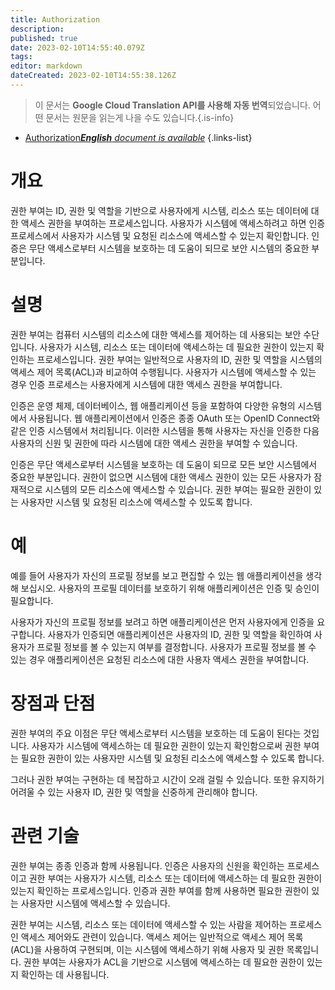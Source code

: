 ```yaml
---
title: Authorization
description: 
published: true
date: 2023-02-10T14:55:40.079Z
tags: 
editor: markdown
dateCreated: 2023-02-10T14:55:38.126Z
---
```


> 이 문서는 **Google Cloud Translation API를 사용해 자동 번역**되었습니다.
어떤 문서는 원문을 읽는게 나을 수도 있습니다.{.is-info}



- [Authorization***English** document is available*](/en/Knowledge-base/Dictionary/authorization)
{.links-list}


# 개요
권한 부여는 ID, 권한 및 역할을 기반으로 사용자에게 시스템, 리소스 또는 데이터에 대한 액세스 권한을 부여하는 프로세스입니다. 사용자가 시스템에 액세스하려고 하면 인증 프로세스에서 사용자가 시스템 및 요청된 리소스에 액세스할 수 있는지 확인합니다. 인증은 무단 액세스로부터 시스템을 보호하는 데 도움이 되므로 보안 시스템의 중요한 부분입니다.

# 설명
권한 부여는 컴퓨터 시스템의 리소스에 대한 액세스를 제어하는 데 사용되는 보안 수단입니다. 사용자가 시스템, 리소스 또는 데이터에 액세스하는 데 필요한 권한이 있는지 확인하는 프로세스입니다. 권한 부여는 일반적으로 사용자의 ID, 권한 및 역할을 시스템의 액세스 제어 목록(ACL)과 비교하여 수행됩니다. 사용자가 시스템에 액세스할 수 있는 경우 인증 프로세스는 사용자에게 시스템에 대한 액세스 권한을 부여합니다.

인증은 운영 체제, 데이터베이스, 웹 애플리케이션 등을 포함하여 다양한 유형의 시스템에서 사용됩니다. 웹 애플리케이션에서 인증은 종종 OAuth 또는 OpenID Connect와 같은 인증 시스템에서 처리됩니다. 이러한 시스템을 통해 사용자는 자신을 인증한 다음 사용자의 신원 및 권한에 따라 시스템에 대한 액세스 권한을 부여할 수 있습니다.

인증은 무단 액세스로부터 시스템을 보호하는 데 도움이 되므로 모든 보안 시스템에서 중요한 부분입니다. 권한이 없으면 시스템에 대한 액세스 권한이 있는 모든 사용자가 잠재적으로 시스템의 모든 리소스에 액세스할 수 있습니다. 권한 부여는 필요한 권한이 있는 사용자만 시스템 및 요청된 리소스에 액세스할 수 있도록 합니다.

# 예
예를 들어 사용자가 자신의 프로필 정보를 보고 편집할 수 있는 웹 애플리케이션을 생각해 보십시오. 사용자의 프로필 데이터를 보호하기 위해 애플리케이션은 인증 및 승인이 필요합니다.

사용자가 자신의 프로필 정보를 보려고 하면 애플리케이션은 먼저 사용자에게 인증을 요구합니다. 사용자가 인증되면 애플리케이션은 사용자의 ID, 권한 및 역할을 확인하여 사용자가 프로필 정보를 볼 수 있는지 여부를 결정합니다. 사용자가 프로필 정보를 볼 수 있는 경우 애플리케이션은 요청된 리소스에 대한 사용자 액세스 권한을 부여합니다.

# 장점과 단점
권한 부여의 주요 이점은 무단 액세스로부터 시스템을 보호하는 데 도움이 된다는 것입니다. 사용자가 시스템에 액세스하는 데 필요한 권한이 있는지 확인함으로써 권한 부여는 필요한 권한이 있는 사용자만 시스템 및 요청된 리소스에 액세스할 수 있도록 합니다.

그러나 권한 부여는 구현하는 데 복잡하고 시간이 오래 걸릴 수 있습니다. 또한 유지하기 어려울 수 있는 사용자 ID, 권한 및 역할을 신중하게 관리해야 합니다.

# 관련 기술
권한 부여는 종종 인증과 함께 사용됩니다. 인증은 사용자의 신원을 확인하는 프로세스이고 권한 부여는 사용자가 시스템, 리소스 또는 데이터에 액세스하는 데 필요한 권한이 있는지 확인하는 프로세스입니다. 인증과 권한 부여를 함께 사용하면 필요한 권한이 있는 사용자만 시스템에 액세스할 수 있습니다.

권한 부여는 시스템, 리소스 또는 데이터에 액세스할 수 있는 사람을 제어하는 프로세스인 액세스 제어와도 관련이 있습니다. 액세스 제어는 일반적으로 액세스 제어 목록(ACL)을 사용하여 구현되며, 이는 시스템에 액세스하기 위해 사용자 및 권한 목록입니다. 권한 부여는 사용자가 ACL을 기반으로 시스템에 액세스하는 데 필요한 권한이 있는지 확인하는 데 사용됩니다.